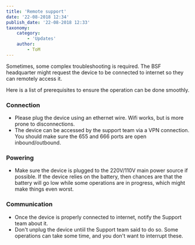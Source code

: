 ```yaml
---
title: 'Remote support'
date: '22-08-2018 12:34'
publish_date: '22-08-2018 12:33'
taxonomy:
    category:
        - 'Updates'
    author:
        - ToM
---
```


Sometimes, some complex troubleshooting is required. The BSF headquarter might request the device to be connected to internet so they can remotely access it.

Here is a list of prerequisites to ensure the operation can be done smoothly.

### Connection

* Please plug the device using an ethernet wire. Wifi works, but is more prone to disconnections.
* The device can be accessed by the support team via a VPN connection. You should make sure the 655 and 666 ports are open inbound/outbound.

### Powering

* Make sure the device is plugged to the 220V/110V main power source if possible. If the device relies on the battery, then chances are that the battery will go low while some operations are in progress, which might make things even worst.

### Communication

* Once the device is properly connected to internet, notify the Support team about it.
* Don't unplug the device untiil the Support team said to do so. Some operations can take some time, and you don't want to interrupt these.
